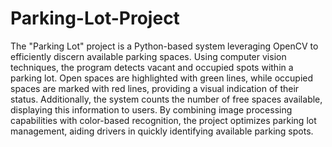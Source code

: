 # Parking-Lot-Project




The "Parking Lot" project is a Python-based system leveraging OpenCV to efficiently discern available parking spaces. Using computer vision techniques, the program detects vacant and occupied spots within a parking lot. Open spaces are highlighted with green lines, while occupied spaces are marked with red lines, providing a visual indication of their status. Additionally, the system counts the number of free spaces available, displaying this information to users. By combining image processing capabilities with color-based recognition, the project optimizes parking lot management, aiding drivers in quickly identifying available parking spots.
